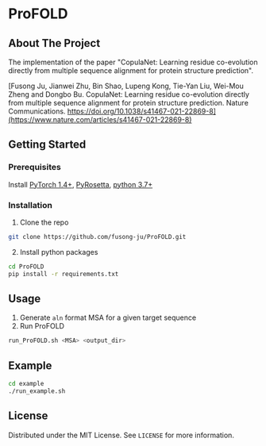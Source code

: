 # ProFOLD
## About The Project
The implementation of the paper "CopulaNet: Learning residue co-evolution
directly from multiple sequence alignment for protein structure prediction".

[Fusong Ju, Jianwei Zhu, Bin Shao, Lupeng Kong, Tie-Yan Liu, Wei-Mou Zheng and Dongbo Bu. CopulaNet: Learning residue co-evolution directly from multiple sequence alignment for protein structure prediction. Nature Communications. https://doi.org/10.1038/s41467-021-22869-8](https://www.nature.com/articles/s41467-021-22869-8)

## Getting Started
### Prerequisites
Install [PyTorch 1.4+](https://pytorch.org/),
[PyRosetta](http://www.pyrosetta.org/), [python
3.7+](https://www.python.org/downloads/)

### Installation

1. Clone the repo
```sh
git clone https://github.com/fusong-ju/ProFOLD.git
```

2. Install python packages
```sh
cd ProFOLD
pip install -r requirements.txt
```

## Usage
1. Generate `aln` format MSA for a given target sequence
2. Run ProFOLD
```sh
run_ProFOLD.sh <MSA> <output_dir>
```

## Example
```sh
cd example
./run_example.sh
```

## License
Distributed under the MIT License. See `LICENSE` for more information.
